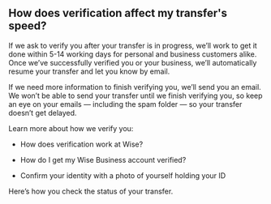 ## How does verification affect my transfer's speed?  
If we ask to verify you after your transfer is in progress, we’ll work to get it done within 5-14 working days for personal and business customers alike. Once we’ve successfully verified you or your business, we’ll automatically resume your transfer and let you know by email.

If we need more information to finish verifying you, we’ll send you an email. We won’t be able to send your transfer until we finish verifying you, so keep an eye on your emails — including the spam folder — so your transfer doesn’t get delayed.

Learn more about how we verify you:

  * How does verification work at Wise?

  * How do I get my Wise Business account verified?

  * Confirm your identity with a photo of yourself holding your ID




Here’s how you check the status of your transfer.